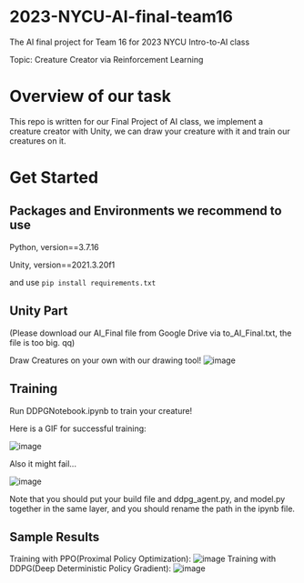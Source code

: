 # 2023-NYCU-AI-final-team16
The AI final project for Team 16 for 2023 NYCU Intro-to-AI class

Topic: Creature Creator via Reinforcement Learning 

# Overview of our task
  This repo is written for our Final Project of AI class, we implement a creature creator with Unity, we can draw your creature with it and train our creatures on it.
# Get  Started
## Packages and Environments we recommend to use
Python, version==3.7.16

Unity, version==2021.3.20f1

and use
```pip install requirements.txt```

## Unity Part
  (Please download our AI_Final file from Google Drive via to_AI_Final.txt, the file is too big. qq)
  
  Draw Creatures on your own with our drawing tool!
  ![image](https://github.com/TianYueh/2023-NYCU-AI-final-team16/blob/main/man.png)
  
## Training
  Run DDPGNotebook.ipynb to train your creature!
  
  Here is a GIF for successful training:
  
  ![image](https://github.com/TianYueh/2023-NYCU-AI-final-team16/blob/main/demo.gif)
  
  Also it might fail...
  
  ![image](https://github.com/TianYueh/2023-NYCU-AI-final-team16/blob/main/demo2.gif)
  
  Note that you should put your build file and ddpg_agent.py, and model.py together in the same layer, and you should rename the path in the ipynb file.
  
## Sample Results
  Training with PPO(Proximal Policy Optimization):
  ![image](https://github.com/TianYueh/2023-NYCU-AI-final-team16/blob/main/mil.png)
  Training with DDPG(Deep Deterministic Policy Gradient):
  ![image](https://github.com/TianYueh/2023-NYCU-AI-final-team16/blob/main/ddpg.png)




